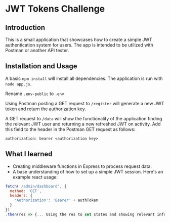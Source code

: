 # JWT Tokens Challenge

## Introduction

This is a small application that showcases how to create a simple JWT authentication system for users. The app is intended to be utilized with Postman or another API tester.

## Installation and Usage

A basic `npm install` will install all dependencies. The application is run with `node app.js`.

Rename `.env-public` to `.env`

Using Postman posting a GET request to `/register` will generate a new JWT token and return the authorization key.

A GET request to `/data` will show the functionality of the application finding the relevant JWT user and returning a new refreshed JWT on activity. Add this field to the header in the Postman GET request as follows:

`authorization: bearer <authorization key>`


## What I learned

- Creating middleware functions in Express to process request data.
- A base understanding of how to set up a simple JWT session. Here's an example react usage:

```javascript
fetch('/admin/dashboard', {
  method: 'GET',
  headers: {
    'Authorization': 'Bearer' + authToken
  }
})
.then(res => {... Using the res to set states and showing relevant information.}```
